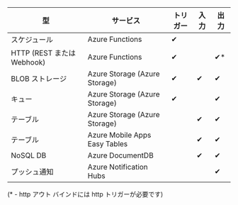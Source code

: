 型 | サービス | トリガー | 入力 | 出力 
-----|---------|---------|-------|--------
スケジュール | Azure Functions | &#10004; | | 
HTTP (REST または Webhook) | Azure Functions | &#10004; | | &#10004;*
BLOB ストレージ | Azure Storage (Azure Storage) | &#10004; | &#10004; | &#10004; 
キュー | Azure Storage (Azure Storage) | &#10004; | | &#10004;
テーブル | Azure Storage (Azure Storage) | | &#10004; | &#10004;
テーブル | Azure Mobile Apps Easy Tables | | &#10004; | &#10004;
NoSQL DB | Azure DocumentDB | | &#10004; | &#10004;
プッシュ通知 | Azure Notification Hubs | | | &#10004;

(* - http アウト バインドには http トリガーが必要です)

<!---HONumber=AcomDC_0406_2016-->